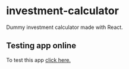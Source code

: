 # investment-calculator
Dummy investment calculator made with React.

## Testing app online
To test this app [click here.](https://valegutierrez.github.io/investment-calculator/)
